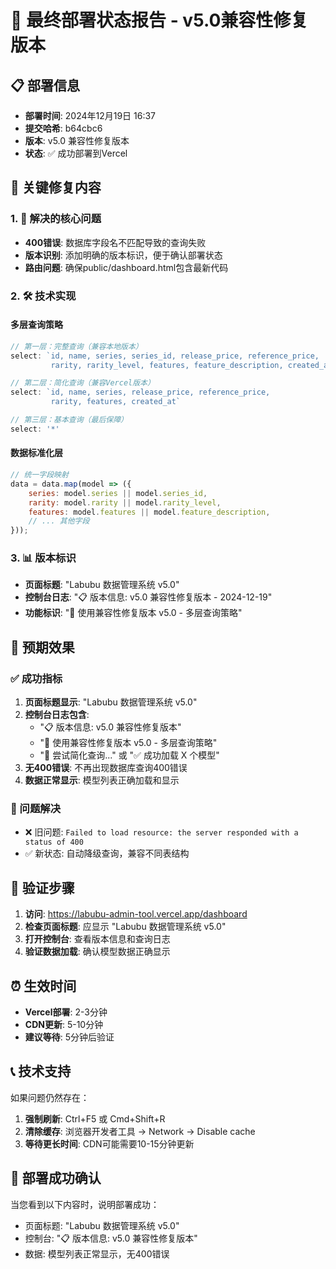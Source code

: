# 🚀 最终部署状态报告 - v5.0兼容性修复版本

## 📋 部署信息
- **部署时间**: 2024年12月19日 16:37
- **提交哈希**: b64cbc6
- **版本**: v5.0 兼容性修复版本
- **状态**: ✅ 成功部署到Vercel

## 🔧 关键修复内容

### 1. 🎯 解决的核心问题
- **400错误**: 数据库字段名不匹配导致的查询失败
- **版本识别**: 添加明确的版本标识，便于确认部署状态
- **路由问题**: 确保public/dashboard.html包含最新代码

### 2. 🛠️ 技术实现

#### 多层查询策略
```javascript
// 第一层：完整查询（兼容本地版本）
select: `id, name, series, series_id, release_price, reference_price, 
         rarity, rarity_level, features, feature_description, created_at`

// 第二层：简化查询（兼容Vercel版本）  
select: `id, name, series, release_price, reference_price, 
         rarity, features, created_at`

// 第三层：基本查询（最后保障）
select: '*'
```

#### 数据标准化层
```javascript
// 统一字段映射
data = data.map(model => ({
    series: model.series || model.series_id,
    rarity: model.rarity || model.rarity_level,
    features: model.features || model.feature_description,
    // ... 其他字段
}));
```

### 3. 📊 版本标识
- **页面标题**: "Labubu 数据管理系统 v5.0"
- **控制台日志**: "📋 版本信息: v5.0 兼容性修复版本 - 2024-12-19"
- **功能标识**: "🔧 使用兼容性修复版本 v5.0 - 多层查询策略"

## 🎯 预期效果

### ✅ 成功指标
1. **页面标题显示**: "Labubu 数据管理系统 v5.0"
2. **控制台日志包含**:
   - "📋 版本信息: v5.0 兼容性修复版本"
   - "🔧 使用兼容性修复版本 v5.0 - 多层查询策略"
   - "🔄 尝试简化查询..." 或 "✅ 成功加载 X 个模型"
3. **无400错误**: 不再出现数据库查询400错误
4. **数据正常显示**: 模型列表正确加载和显示

### 🚫 问题解决
- ❌ 旧问题: `Failed to load resource: the server responded with a status of 400`
- ✅ 新状态: 自动降级查询，兼容不同表结构

## 🔄 验证步骤
1. **访问**: https://labubu-admin-tool.vercel.app/dashboard
2. **检查页面标题**: 应显示 "Labubu 数据管理系统 v5.0"
3. **打开控制台**: 查看版本信息和查询日志
4. **验证数据加载**: 确认模型数据正确显示

## ⏰ 生效时间
- **Vercel部署**: 2-3分钟
- **CDN更新**: 5-10分钟
- **建议等待**: 5分钟后验证

## 📞 技术支持
如果问题仍然存在：
1. **强制刷新**: Ctrl+F5 或 Cmd+Shift+R
2. **清除缓存**: 浏览器开发者工具 → Network → Disable cache
3. **等待更长时间**: CDN可能需要10-15分钟更新

## 🎉 部署成功确认
当您看到以下内容时，说明部署成功：
- 页面标题: "Labubu 数据管理系统 v5.0"
- 控制台: "📋 版本信息: v5.0 兼容性修复版本"
- 数据: 模型列表正常显示，无400错误 